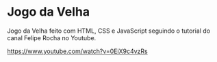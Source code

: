 # Jogo da Velha

Jogo da Velha feito com HTML, CSS e JavaScript seguindo o tutorial do canal Felipe Rocha no Youtube.

https://www.youtube.com/watch?v=0EiX9c4vzRs
